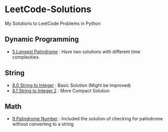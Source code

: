 # LeetCode-Solutions
My Solutions to LeetCode Problems in Python

## Dynamic Programming
- [5.Longest Palindrome](DynamicProgramming/longestPalindrome.py) : Have two solutions with different time complexities

## String
- [8.0 String to Integer](String/StringToInteger.py) : Basic Solution (Might be improved)
- [8.1 String to Integer 2](String/StringtoIntegerImproved.py) : More Compact Solution

## Math
- [9.Palindrome Number](Math/PalindromeNumber.py) : Included the solution of checking for palindrome without converting to a string

